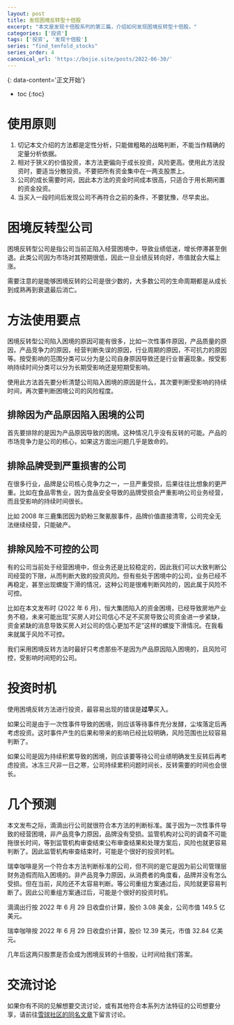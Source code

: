 ```yaml
---
layout: post
title: 发现困境反转型十倍股
excerpt: "本文是发现十倍股系列的第三篇，介绍如何发现困境反转型十倍股。"
categories: ['投资']
tags: ['投资', '发现十倍股']
series: "find_tenfold_stocks"
series_order: 4
canonical_url: 'https://bojie.site/posts/2022-06-30/'
---
```


{: data-content='正文开始'}

* toc 
{:toc}

# 使用原则
1. 切记本文介绍的方法都是定性分析，只能做粗略的战略判断，不能当作精确的定量分析依据。
1. 相对于狭义的价值投资，本方法更偏向于成长投资，风险更高。使用此方法投资时，要适当分散投资。不要把所有资金集中在一两支股票上。
1. 公司的成长需要时间，因此本方法的资金时间成本很高，只适合于用长期闲置的资金投资。
1. 当买入一段时间后发现公司不再符合之前的条件，不要犹豫，尽早卖出。

# 困境反转型公司
困境反转型公司是指公司当前正陷入经营困境中，导致业绩低迷，增长停滞甚至倒退。此类公司因为市场对其预期很低，因此一旦业绩反转向好，市值就会大幅上涨。

需要注意的是能够困境反转的公司是很少数的，大多数公司的生命周期都是从成长到成熟再到衰退最后消亡。

# 方法使用要点
困境反转型公司陷入困境的原因可能有很多，比如一次性事件原因，产品质量的原因，产品竞争力的原因，经营判断失误的原因，行业周期的原因，不可抗力的原因等。按受影响的范围分类可以分为是公司自身原因导致还是行业普遍现象。按受影响持续时间分类可以分为长期受影响还是短期受影响。

使用此方法首先要分析清楚公司陷入困境的原因是什么，其次要判断受影响的持续时间，再次要判断困境公司的风险程度。



## 排除因为产品原因陷入困境的公司
首先要排除的是因为产品原因导致的困境。这种情况几乎没有反转的可能。产品的市场竞争力是公司的核心，如果这方面出问题几乎是致命的。

## 排除品牌受到严重损害的公司
在很多行业，品牌是公司核心竞争力之一，一旦严重受损，后果往往比想象的更严重。比如在食品零售业，因为食品安全导致的品牌受损会严重影响公司业务经营，而且受影响的持续时间很长。

比如 2008 年三鹿集团因为奶粉三聚氰胺事件，品牌价值直接清零，公司完全无法继续经营，只能破产。

## 排除风险不可控的公司
有的公司当前处于经营困境中，但业务还是比较稳定的，因此我们可以大致判断公司经营的下限，从而判断大致的投资风险。但有些处于困境中的公司，业务已经不再稳定，甚至出现螺旋下滑的情况，这种公司是很难判断风险的，因此属于风险不可控。

比如在本文发布时 (2022 年 6 月)，恒大集团陷入的资金困境，已经导致房地产业务不稳，未来可能出现“买房人对公司信心不足不买房导致公司资金进一步紧缺，资金紧缺的消息导致买房人对公司的信心更加不足”这样的螺旋下滑情况。在我看来就属于风险不可控。

我们采用困境反转方法时最好只考虑那些不是因为产品原因陷入困境的，且风险可控，受影响时间短的公司。

# 投资时机
使用困境反转方法进行投资，最容易出现的错误是**过早**买入。

如果公司是由于一次性事件导致的困境，则应该等待事件充分发酵，尘埃落定后再考虑投资。这时事件产生的后果和带来的影响已经比较明确，风险范围也比较容易判断了。

如果公司是因为持续积累导致的困境，则应该要等待公司业绩明确发生反转后再考虑投资。冰冻三尺非一日之寒，公司持续累积问题时间长，反转需要的时间也会很长。

# 几个预测
本文发布之际，滴滴出行公司就很符合本方法的判断标准。属于因为一次性事件导致的经营困境，非产品竞争力原因，品牌没有受损。监管机构对公司的调查不可能拖很长时间，等到监管机构审查结束公布审查结果和处理方案后，风险也就更容易判断了。因此监管机构审查结束时，可能是个很好的投资时机。

瑞幸咖啡是另一个符合本方法判断标准的公司，但不同的是它是因为前公司管理层财务造假而陷入困境的。非产品竞争力原因，从消费者的角度看，品牌并没有怎么受损。但在当前，风险还不太容易判断。等公司重组方案通过后，风险就更容易判断了。因此公司重组方案通过后，可能是个很好的投资时机。

滴滴出行按 2022 年 6 月 29 日收盘价计算，股价 3.08 美金，公司市值 149.5 亿美元。

瑞幸咖啡按 2022 年 6 月 29 日收盘价计算，股价 12.39 美元，市值 32.84 亿美元。

几年后这两只股票是否会成为困境反转的十倍股，让时间给我们答案。


# 交流讨论
如果你有不同的见解想要交流讨论，或有其他符合本系列方法特征的公司想要分享，请前往[雪球社区的同名文章][1]下留言讨论。


[1]:https://xueqiu.com/2421531883/224269405 "发现困境反转型十倍股雪球同名文章"
